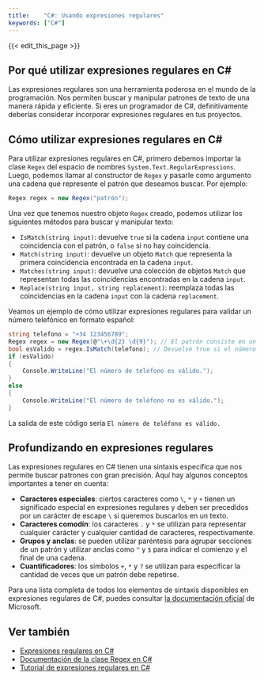 ```yaml
---
title:    "C#: Usando expresiones regulares"
keywords: ["C#"]
---
```


{{< edit_this_page >}}

## Por qué utilizar expresiones regulares en C#

Las expresiones regulares son una herramienta poderosa en el mundo de la programación. Nos permiten buscar y manipular patrones de texto de una manera rápida y eficiente. Si eres un programador de C#, definitivamente deberías considerar incorporar expresiones regulares en tus proyectos.

## Cómo utilizar expresiones regulares en C#

Para utilizar expresiones regulares en C#, primero debemos importar la clase `Regex` del espacio de nombres `System.Text.RegularExpressions`. Luego, podemos llamar al constructor de `Regex` y pasarle como argumento una cadena que represente el patrón que deseamos buscar. Por ejemplo:

```C#
Regex regex = new Regex("patrón");
```

Una vez que tenemos nuestro objeto `Regex` creado, podemos utilizar los siguientes métodos para buscar y manipular texto:

* `IsMatch(string input)`: devuelve `true` si la cadena `input` contiene una coincidencia con el patrón, o `false` si no hay coincidencia.
* `Match(string input)`: devuelve un objeto `Match` que representa la primera coincidencia encontrada en la cadena `input`.
* `Matches(string input)`: devuelve una colección de objetos `Match` que representan todas las coincidencias encontradas en la cadena `input`.
* `Replace(string input, string replacement)`: reemplaza todas las coincidencias en la cadena `input` con la cadena `replacement`.

Veamos un ejemplo de cómo utilizar expresiones regulares para validar un número telefónico en formato español:

```C#
string telefono = "+34 123456789";
Regex regex = new Regex(@"\+\d{2} \d{9}"); // El patrón consiste en un signo '+' seguido de dos dígitos, un espacio y 9 dígitos más.
bool esValido = regex.IsMatch(telefono); // Devuelve true si el número coincide con el patrón.
if (esValido)
{
    Console.WriteLine("El número de teléfono es válido.");
}
else
{
    Console.WriteLine("El número de teléfono no es válido.");
}
```

La salida de este código sería `El número de teléfono es válido.`

## Profundizando en expresiones regulares

Las expresiones regulares en C# tienen una sintaxis específica que nos permite buscar patrones con gran precisión. Aquí hay algunos conceptos importantes a tener en cuenta:

* **Caracteres especiales**: ciertos caracteres como `\`, `*` y `+` tienen un significado especial en expresiones regulares y deben ser precedidos por un carácter de escape `\` si queremos buscarlos en un texto.
* **Caracteres comodín**: los caracteres `.` y `*` se utilizan para representar cualquier carácter y cualquier cantidad de caracteres, respectivamente.
* **Grupos y anclas**: se pueden utilizar paréntesis para agrupar secciones de un patrón y utilizar anclas como `^` y `$` para indicar el comienzo y el final de una cadena.
* **Cuantificadores**: los símbolos `+`, `*` y `?` se utilizan para especificar la cantidad de veces que un patrón debe repetirse.

Para una lista completa de todos los elementos de sintaxis disponibles en expresiones regulares de C#, puedes consultar [la documentación oficial](https://docs.microsoft.com/es-es/dotnet/standard/base-types/regular-expression-language-quick-reference) de Microsoft.

## Ver también

* [Expresiones regulares en C#](https://docs.microsoft.com/es-es/dotnet/standard/base-types/regular-expression-language-quick-reference)
* [Documentación de la clase Regex en C#](https://docs.microsoft.com/es-es/dotnet/api/system.text.regularexpressions.regex?view=net-5.0)
* [Tutorial de expresiones regulares en C#](https://www.c-sharpcorner.com/article/regular-expression-in-c-sharp/)